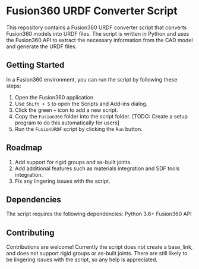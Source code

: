 # Fusion360 URDF Converter Script

This repository contains a Fusion360 URDF converter script that converts Fusion360 models into URDF files. The script is written in Python and uses the Fusion360 API to extract the necessary information from the CAD model and generate the URDF files.

## Getting Started
In a Fusion360 environment, you can run the script by following these steps:

1. Open the Fusion360 application.
2. Use `Shift + S` to open the Scripts and Add-ins dialog.
3. Click the green `+` icon to add a new script.
4. Copy the `Fusion360` folder into the script folder. [TODO: Create a setup program to do this automatically for users]
5. Run the `FusionURDF` script by clicking the `Run` button.

## Roadmap
1. Add support for rigid groups and as-built joints.
2. Add additional features such as materials integration and SDF tools integration.
3. Fix any lingering issues with the script.

## Dependencies
The script requires the following dependencies:
Python 3.6+
Fusion360 API

## Contributing
Contributions are welcome! Currently the script does not create a base_link, and does not support rigid groups or as-built joints. There are still likely to be lingering issues with the script, so any help is appreciated.
